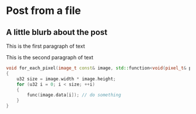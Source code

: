 # Post from a file
## A little blurb about the post

This is the first paragraph of text

This is the second paragraph of text

```cpp
void for_each_pixel(image_t const& image, std::function<void(pixel_t& p)> const& func)
{
    u32 size = image.width * image.height;
    for (u32 i = 0; i < size; ++i)
    {
        func(image.data[i]); // do something
    }
}
```